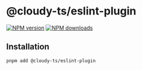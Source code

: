 # @cloudy-ts/eslint-plugin

[![NPM version](https://img.shields.io/npm/v/@cloudy-ts/eslint-plugin/latest.svg)](https://www.npmjs.com/package/@cloudy-ts/eslint-plugin)
[![NPM downloads](https://img.shields.io/npm/dm/@cloudy-ts/eslint-plugin.svg)](https://www.npmjs.com/package/@cloudy-ts/eslint-plugin)

## Installation

```sh
pnpm add @cloudy-ts/eslint-plugin
```
